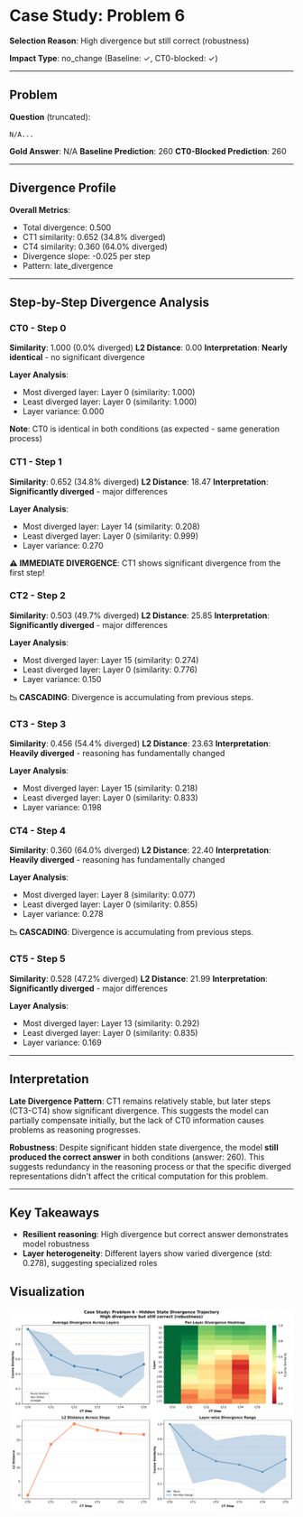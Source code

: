# Case Study: Problem 6

**Selection Reason**: High divergence but still correct (robustness)

**Impact Type**: no_change (Baseline: ✓, CT0-blocked: ✓)

---

## Problem

**Question** (truncated):
```
N/A...
```

**Gold Answer**: N/A
**Baseline Prediction**: 260
**CT0-Blocked Prediction**: 260

---

## Divergence Profile

**Overall Metrics**:
- Total divergence: 0.500
- CT1 similarity: 0.652 (34.8% diverged)
- CT4 similarity: 0.360 (64.0% diverged)
- Divergence slope: -0.025 per step
- Pattern: late_divergence

---

## Step-by-Step Divergence Analysis

### CT0 - Step 0

**Similarity**: 1.000 (0.0% diverged)
**L2 Distance**: 0.00
**Interpretation**: **Nearly identical** - no significant divergence

**Layer Analysis**:
- Most diverged layer: Layer 0 (similarity: 1.000)
- Least diverged layer: Layer 0 (similarity: 1.000)
- Layer variance: 0.000

**Note**: CT0 is identical in both conditions (as expected - same generation process)

### CT1 - Step 1

**Similarity**: 0.652 (34.8% diverged)
**L2 Distance**: 18.47
**Interpretation**: **Significantly diverged** - major differences

**Layer Analysis**:
- Most diverged layer: Layer 14 (similarity: 0.208)
- Least diverged layer: Layer 0 (similarity: 0.999)
- Layer variance: 0.270

**⚠️ IMMEDIATE DIVERGENCE**: CT1 shows significant divergence from the first step!

### CT2 - Step 2

**Similarity**: 0.503 (49.7% diverged)
**L2 Distance**: 25.85
**Interpretation**: **Significantly diverged** - major differences

**Layer Analysis**:
- Most diverged layer: Layer 15 (similarity: 0.274)
- Least diverged layer: Layer 0 (similarity: 0.776)
- Layer variance: 0.150

**📉 CASCADING**: Divergence is accumulating from previous steps.

### CT3 - Step 3

**Similarity**: 0.456 (54.4% diverged)
**L2 Distance**: 23.63
**Interpretation**: **Heavily diverged** - reasoning has fundamentally changed

**Layer Analysis**:
- Most diverged layer: Layer 15 (similarity: 0.218)
- Least diverged layer: Layer 0 (similarity: 0.833)
- Layer variance: 0.198

### CT4 - Step 4

**Similarity**: 0.360 (64.0% diverged)
**L2 Distance**: 22.40
**Interpretation**: **Heavily diverged** - reasoning has fundamentally changed

**Layer Analysis**:
- Most diverged layer: Layer 8 (similarity: 0.077)
- Least diverged layer: Layer 0 (similarity: 0.855)
- Layer variance: 0.278

**📉 CASCADING**: Divergence is accumulating from previous steps.

### CT5 - Step 5

**Similarity**: 0.528 (47.2% diverged)
**L2 Distance**: 21.99
**Interpretation**: **Significantly diverged** - major differences

**Layer Analysis**:
- Most diverged layer: Layer 13 (similarity: 0.292)
- Least diverged layer: Layer 0 (similarity: 0.835)
- Layer variance: 0.169

---

## Interpretation

**Late Divergence Pattern**: CT1 remains relatively stable, but later steps (CT3-CT4) show significant
divergence. This suggests the model can partially compensate initially, but the lack of CT0 information
causes problems as reasoning progresses.

**Robustness**: Despite significant hidden state divergence, the model **still produced the correct answer**
in both conditions (answer: 260). This suggests redundancy in the reasoning process
or that the specific diverged representations didn't affect the critical computation for this problem.

---

## Key Takeaways

- **Resilient reasoning**: High divergence but correct answer demonstrates model robustness
- **Layer heterogeneity**: Different layers show varied divergence (std: 0.278), suggesting specialized roles

## Visualization

![Divergence Trajectory](case_08_problem_6_divergence.png)
